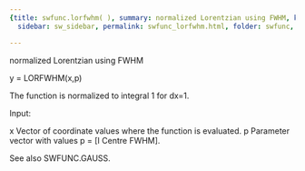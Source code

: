 ```yaml
---
{title: swfunc.lorfwhm( ), summary: normalized Lorentzian using FWHM, keywords: sample,
  sidebar: sw_sidebar, permalink: swfunc_lorfwhm.html, folder: swfunc, mathjax: 'true'}

---
```

normalized Lorentzian using FWHM
 
y = LORFWHM(x,p)
 
The function is normalized to integral 1 for dx=1.
 
Input:
 
x     Vector of coordinate values where the function is evaluated.
p     Parameter vector with values  p = [I Centre FWHM].
 
See also SWFUNC.GAUSS.

